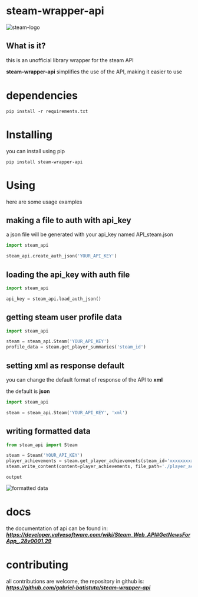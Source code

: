 # steam-wrapper-api 

![steam-logo](assets/steam_logo.jpg)

## What is it?

this is an unofficial library wrapper for the steam API

**steam-wrapper-api** simplifies the use of the API, making it easier to use

# dependencies

```shell
pip install -r requirements.txt
```

# Installing

you can install using pip

```pip install steam-wrapper-api```

# Using

here are some usage examples

## making a file to auth with api_key

a json file will be generated with your api_key named API_steam.json

```python
import steam_api

steam_api.create_auth_json('YOUR_API_KEY')
```

## loading the api_key with auth file

``` python
import steam_api

api_key = steam_api.load_auth_json() 
```

## getting steam user profile data

``` python
import steam_api

steam = steam_api.Steam('YOUR_API_KEY')
profile_data = steam.get_player_summaries('steam_id')
```

## setting xml as response default

you can change the default format of response of the API to **xml**

the default is **json**
``` python
import steam_api

steam = steam_api.Steam('YOUR_API_KEY', 'xml')
```

## writing formatted data

```python
from steam_api import Steam

steam = Steam('YOUR_API_KEY')
player_achievements = steam.get_player_achievements(steam_id='xxxxxxxxxxx', app_id=000000)
steam.write_content(content=player_achievements, file_path='./player_achievements.json')

```

```output```

![formatted data](assets/formatted_data.png)

# docs

the documentation of api can be found in: ***https://developer.valvesoftware.com/wiki/Steam_Web_API#GetNewsForApp_.28v0001.29***

# contributing

all contributions are welcome, the repository in github is: ***https://github.com/gabriel-batistuta/steam-wrapper-api***